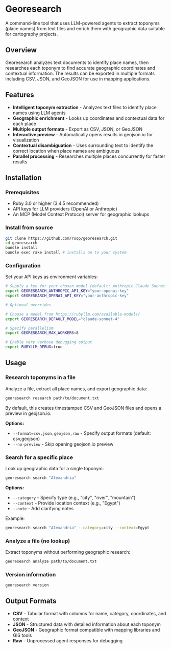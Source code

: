 # Georesearch

A command-line tool that uses LLM-powered agents to extract toponyms (place names) from text files and enrich them with geographic data suitable for cartography projects.

## Overview

Georesearch analyzes text documents to identify place names, then researches each toponym to find accurate geographic coordinates and contextual information. The results can be exported in multiple formats including CSV, JSON, and GeoJSON for use in mapping applications.

## Features

- **Intelligent toponym extraction** - Analyzes text files to identify place names using LLM agents
- **Geographic enrichment** - Looks up coordinates and contextual data for each place
- **Multiple output formats** - Export as CSV, JSON, or GeoJSON
- **Interactive preview** - Automatically opens results in geojson.io for visualization
- **Contextual disambiguation** - Uses surrounding text to identify the correct location when place names are ambiguous
- **Parallel processing** - Researches multiple places concurrently for faster results

## Installation

### Prerequisites

- Ruby 3.0 or higher (3.4.5 recommended)
- API keys for LLM providers (OpenAI or Anthropic)
- An MCP (Model Context Protocol) server for geographic lookups

### Install from source

```bash
git clone https://github.com/roop/georesearch.git
cd georesearch
bundle install
bundle exec rake install # installs on to your system
```

### Configuration

Set your API keys as environment variables:

```bash
# Supply a key for your chosen model (default: Anthropic Claude Sonnet 4)
export GEORESEARCH_ANTHROPIC_API_KEY="your-openai-key"
export GEORESEARCH_OPENAI_API_KEY="your-anthropic-key"

# Optional overrides

# Choose a model from https://rubyllm.com/available-models/
export GEORESEARCH_DEFAULT_MODEL="claude-sonnet-4"

# Specify parallelism
export GEORESEARCH_MAX_WORKERS=8

# Enable very verbose debugging output
export RUBYLLM_DEBUG=true
```

## Usage

### Research toponyms in a file

Analyze a file, extract all place names, and export geographic data:

```bash
georesearch research path/to/document.txt
```

By default, this creates timestamped CSV and GeoJSON files and opens a preview in geojson.io.

**Options:**

- `--format=csv,json,geojson,raw` - Specify output formats (default: csv,geojson)
- `--no-preview` - Skip opening geojson.io preview

### Search for a specific place

Look up geographic data for a single toponym:

```bash
georesearch search "Alexandria"
```

**Options:**

- `--category` - Specify type (e.g., "city", "river", "mountain")
- `--context` - Provide location context (e.g., "Egypt")
- `--note` - Add clarifying notes

Example:

```bash
georesearch search "Alexandria" --category=city --context=Egypt
```

### Analyze a file (no lookup)

Extract toponyms without performing geographic research:

```bash
georesearch analyze path/to/document.txt
```

### Version information

```bash
georesearch version
```

## Output Formats

- **CSV** - Tabular format with columns for name, category, coordinates, and context
- **JSON** - Structured data with detailed information about each toponym
- **GeoJSON** - Geographic format compatible with mapping libraries and GIS tools
- **Raw** - Unprocessed agent responses for debugging
